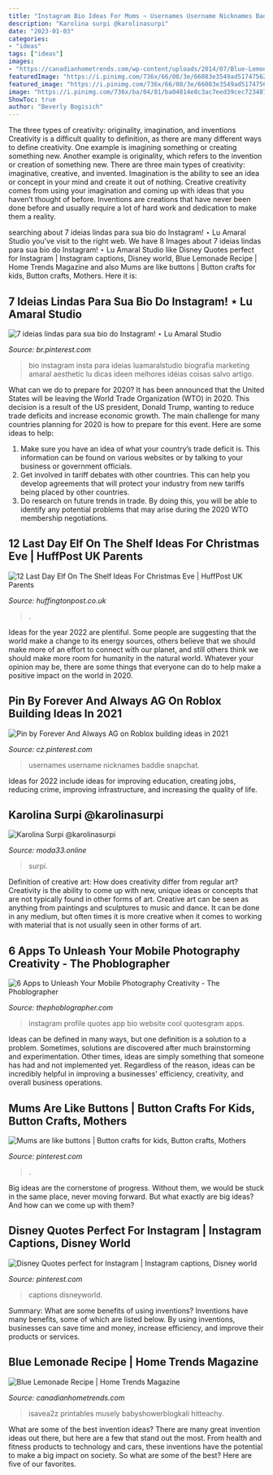 ```yaml
---
title: "Instagram Bio Ideas For Mums ~ Usernames Username Nicknames Baddie Snapchat"
description: "Karolina surpi @karolinasurpi"
date: "2023-01-03"
categories:
- "ideas"
tags: ["ideas"]
images:
- "https://canadianhometrends.com/wp-content/uploads/2014/07/Blue-Lemonade-large.jpg"
featuredImage: "https://i.pinimg.com/736x/66/08/3e/66083e3549ad517475624fcf27894295.jpg"
featured_image: "https://i.pinimg.com/736x/66/08/3e/66083e3549ad517475624fcf27894295.jpg"
image: "https://i.pinimg.com/736x/ba/04/81/ba04814e8c3ac7eed39cec72348758a8.jpg"
ShowToc: true
author: "Beverly Bogisich"
---
```



The three types of creativity: originality, imagination, and inventions
Creativity is a difficult quality to definition, as there are many different ways to define creativity. One example is imagining something or creating something new. Another example is originality, which refers to the invention or creation of something new. 
There are three main types of creativity: imaginative, creative, and invented. Imagination is the ability to see an idea or concept in your mind and create it out of nothing. Creative creativity comes from using your imagination and coming up with ideas that you haven’t thought of before. Inventions are creations that have never been done before and usually require a lot of hard work and dedication to make them a reality.

	

		
searching about 7 ideias lindas para sua bio do Instagram! ⋆ Lu Amaral Studio you've visit to the right web. We have 8 Images about 7 ideias lindas para sua bio do Instagram! ⋆ Lu Amaral Studio like Disney Quotes perfect for Instagram | Instagram captions, Disney world, Blue Lemonade Recipe | Home Trends Magazine and also Mums are like buttons | Button crafts for kids, Button crafts, Mothers. Here it is:
		
    
## 7 Ideias Lindas Para Sua Bio Do Instagram! ⋆ Lu Amaral Studio

<img loading=lazy src="https://i.pinimg.com/736x/4d/40/c2/4d40c2a4184934c2ad6776238b52c109.jpg" onerror="this.onerror=null;this.src='https://tse3.mm.bing.net/th?id=OIP.DcGqHOJlhY9s5Cg2IJtdPgHaLG&amp;pid=15.1';" alt="7 ideias lindas para sua bio do Instagram! ⋆ Lu Amaral Studio">

_Source: br.pinterest.com_

>bio instagram insta para ideias luamaralstudio biografia marketing amaral aesthetic lu dicas ideen melhores idéias coisas salvo artigo. 

	

What can we do to prepare for 2020?
It has been announced that the United States will be leaving the World Trade Organization (WTO) in 2020. This decision is a result of the US president, Donald Trump, wanting to reduce trade deficits and increase economic growth. The main challenge for many countries planning for 2020 is how to prepare for this event. Here are some ideas to help: 
1. Make sure you have an idea of what your country’s trade deficit is. This information can be found on various websites or by talking to your business or government officials. 
2. Get involved in tariff debates with other countries. This can help you develop agreements that will protect your industry from new tariffs being placed by other countries. 
3. Do research on future trends in trade. By doing this, you will be able to identify any potential problems that may arise during the 2020 WTO membership negotiations.

    
## 12 Last Day Elf On The Shelf Ideas For Christmas Eve | HuffPost UK Parents

<img loading=lazy src="https://img.huffingtonpost.com/asset/5859358c1200008310ef052c.png?cache=WZ737ubBYT&amp;ops=1778_1000" onerror="this.onerror=null;this.src='https://tse4.mm.bing.net/th?id=OIP.6TxJjGexByZLMFfAoEmGjwHaEI&amp;pid=15.1';" alt="12 Last Day Elf On The Shelf Ideas For Christmas Eve | HuffPost UK Parents">

_Source: huffingtonpost.co.uk_

>. 

	

Ideas for the year 2022 are plentiful. Some people are suggesting that the world make a change to its energy sources, others believe that we should make more of an effort to connect with our planet, and still others think we should make more room for humanity in the natural world. Whatever your opinion may be, there are some things that everyone can do to help make a positive impact on the world in 2020.

    
## Pin By Forever And Always AG On Roblox Building Ideas In 2021

<img loading=lazy src="https://i.pinimg.com/736x/ba/04/81/ba04814e8c3ac7eed39cec72348758a8.jpg" onerror="this.onerror=null;this.src='https://tse3.mm.bing.net/th?id=OIP.szzuUBZrsEviIvyaac-5BwHaNK&amp;pid=15.1';" alt="Pin by Forever And Always AG on Roblox building ideas in 2021">

_Source: cz.pinterest.com_

>usernames username nicknames baddie snapchat. 

	

Ideas for 2022 include ideas for improving education, creating jobs, reducing crime, improving infrastructure, and increasing the quality of life.

    
## Karolina Surpi @karolinasurpi

<img loading=lazy src="http://d1f7geppf3ca7.cloudfront.net/origin/689264/150177941_3302841649819987_3669749618595138424_n_1614112065104.jpg" onerror="this.onerror=null;this.src='https://tse2.mm.bing.net/th?id=OIP._gp85N2TBCwMny9VIP8wggHaJQ&amp;pid=15.1';" alt="Karolina Surpi @karolinasurpi">

_Source: moda33.online_

>surpi. 

	

Definition of creative art: How does creativity differ from regular art?
Creativity is the ability to come up with new, unique ideas or concepts that are not typically found in other forms of art. Creative art can be seen as anything from paintings and sculptures to music and dance. It can be done in any medium, but often times it is more creative when it comes to working with material that is not usually seen in other forms of art.

    
## 6 Apps To Unleash Your Mobile Photography Creativity - The Phoblographer

<img loading=lazy src="https://www.thephoblographer.com/wp-content/uploads/2013/06/Instagram.jpg" onerror="this.onerror=null;this.src='https://tse3.mm.bing.net/th?id=OIP.T93dOSHd5HIXFkDBUEPk6gAAAA&amp;pid=15.1';" alt="6 Apps to Unleash Your Mobile Photography Creativity - The Phoblographer">

_Source: thephoblographer.com_

>instagram profile quotes app bio website cool quotesgram apps. 

	

Ideas can be defined in many ways, but one definition is a solution to a problem. Sometimes, solutions are discovered after much brainstorming and experimentation. Other times, ideas are simply something that someone has had and not implemented yet. Regardless of the reason, ideas can be incredibly helpful in improving a businesses' efficiency, creativity, and overall business operations.

    
## Mums Are Like Buttons | Button Crafts For Kids, Button Crafts, Mothers

<img loading=lazy src="https://i.pinimg.com/736x/66/08/3e/66083e3549ad517475624fcf27894295.jpg" onerror="this.onerror=null;this.src='https://tse4.mm.bing.net/th?id=OIP.cDMDtw3jzf6YjHT9FV4MlAHaJ4&amp;pid=15.1';" alt="Mums are like buttons | Button crafts for kids, Button crafts, Mothers">

_Source: pinterest.com_

>. 

	

Big ideas are the cornerstone of progress. Without them, we would be stuck in the same place, never moving forward. But what exactly are big ideas? And how can we come up with them?

    
## Disney Quotes Perfect For Instagram | Instagram Captions, Disney World

<img loading=lazy src="https://i.pinimg.com/736x/3b/37/5d/3b375d8f4ad4bc47328460f7e295bc56.jpg" onerror="this.onerror=null;this.src='https://tse4.mm.bing.net/th?id=OIP.gs401knvXQDpFxKD8G_xCQHaLH&amp;pid=15.1';" alt="Disney Quotes perfect for Instagram | Instagram captions, Disney world">

_Source: pinterest.com_

>captions disneyworld. 

	

Summary: What are some benefits of using inventions?
Inventions have many benefits, some of which are listed below. By using inventions, businesses can save time and money, increase efficiency, and improve their products or services.

    
## Blue Lemonade Recipe | Home Trends Magazine

<img loading=lazy src="https://canadianhometrends.com/wp-content/uploads/2014/07/Blue-Lemonade-large.jpg" onerror="this.onerror=null;this.src='https://tse3.mm.bing.net/th?id=OIP.YQsUG0K6l7Ql_CCD6sd2ogHaKl&amp;pid=15.1';" alt="Blue Lemonade Recipe | Home Trends Magazine">

_Source: canadianhometrends.com_

>isavea2z printables musely babyshowerblogkali hitteachy. 

	

What are some of the best invention ideas?
There are many great invention ideas out there, but here are a few that stand out the most. From health and fitness products to technology and cars, these inventions have the potential to make a big impact on society. So what are some of the best? Here are five of our favorites.

